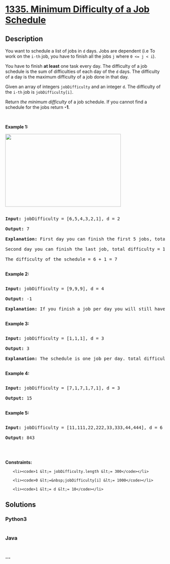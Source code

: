 # [1335. Minimum Difficulty of a Job Schedule](https://leetcode.com/problems/minimum-difficulty-of-a-job-schedule)

## Description
<p>You want to schedule a list of jobs in <code>d</code> days. Jobs are dependent (i.e To work on the <code>i-th</code> job, you have to finish all the jobs <code>j</code> where <code>0 &lt;= j &lt; i</code>).</p>



<p>You have to finish <strong>at least</strong> one task every day. The difficulty of a job schedule is the sum of difficulties of each day of the <code>d</code> days. The difficulty of a day is the maximum difficulty of a job done in that day.</p>



<p>Given an array of integers <code>jobDifficulty</code> and an integer <code>d</code>. The difficulty of the <code>i-th</code>&nbsp;job is&nbsp;<code>jobDifficulty[i]</code>.</p>



<p>Return <em>the minimum difficulty</em> of a job schedule. If you cannot find a schedule for the jobs return <strong>-1</strong>.</p>



<p>&nbsp;</p>

<p><strong>Example 1:</strong></p>

<img alt="" src="https://assets.leetcode.com/uploads/2020/01/16/untitled.png" style="width: 365px; height: 230px;" />

<pre>

<strong>Input:</strong> jobDifficulty = [6,5,4,3,2,1], d = 2

<strong>Output:</strong> 7

<strong>Explanation:</strong> First day you can finish the first 5 jobs, total difficulty = 6.

Second day you can finish the last job, total difficulty = 1.

The difficulty of the schedule = 6 + 1 = 7 

</pre>



<p><strong>Example 2:</strong></p>



<pre>

<strong>Input:</strong> jobDifficulty = [9,9,9], d = 4

<strong>Output:</strong> -1

<strong>Explanation:</strong> If you finish a job per day you will still have a free day. you cannot find a schedule for the given jobs.

</pre>



<p><strong>Example 3:</strong></p>



<pre>

<strong>Input:</strong> jobDifficulty = [1,1,1], d = 3

<strong>Output:</strong> 3

<strong>Explanation:</strong> The schedule is one job per day. total difficulty will be 3.

</pre>



<p><strong>Example 4:</strong></p>



<pre>

<strong>Input:</strong> jobDifficulty = [7,1,7,1,7,1], d = 3

<strong>Output:</strong> 15

</pre>



<p><strong>Example 5:</strong></p>



<pre>

<strong>Input:</strong> jobDifficulty = [11,111,22,222,33,333,44,444], d = 6

<strong>Output:</strong> 843

</pre>



<p>&nbsp;</p>

<p><strong>Constraints:</strong></p>



<ul>

	<li><code>1 &lt;= jobDifficulty.length &lt;= 300</code></li>

	<li><code>0 &lt;=&nbsp;jobDifficulty[i] &lt;= 1000</code></li>

	<li><code>1 &lt;= d &lt;= 10</code></li>

</ul>


## Solutions


<!-- tabs:start -->

### **Python3**

```python

```

### **Java**

```java

```

### **...**
```

```

<!-- tabs:end -->